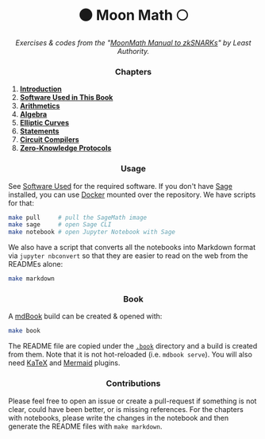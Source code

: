 <p align="center">
  <h1 align="center">
    🌑 Moon Math 🌕
  </h1>
  <p align="center">
    <i>Exercises & codes from the "<a href="https://leastauthority.com/community-matters/moonmath-manual/">MoonMath Manual to zkSNARKs</a>" by Least Authority.</i>
  </p>
</p>

<h3 align="center">
    Chapters
</h3>

1. [**Introduction**](./introduction/)
2. [**Software Used in This Book**](./software-used/)
3. [**Arithmetics**](./arithmetics/)
4. [**Algebra**](./algebra/)
5. [**Elliptic Curves**](./elliptic-curves/)
6. [**Statements**](./statements/)
7. [**Circuit Compilers**](./circuit-compilers/)
8. [**Zero-Knowledge Protocols**](./zero-knowledge/)

<h3 align="center">
    Usage
</h3>

See [Software Used](./software-used/) for the required software. If you don't have [Sage](https://www.sagemath.org/) installed, you can use [Docker](https://www.docker.com/) mounted over the repository. We have scripts for that:

```sh
make pull     # pull the SageMath image
make sage     # open Sage CLI
make notebook # open Jupyter Notebook with Sage
```

We also have a script that converts all the notebooks into Markdown format via `jupyter nbconvert` so that they are easier to read on the web from the READMEs alone:

```sh
make markdown
```

<h3 align="center">
    Book
</h3>

A [mdBook](https://github.com/rust-lang/mdBook) build can be created & opened with:

```sh
make book
```

The README file are copied under the [`.book`](./.book/) directory and a build is created from them. Note that it is not hot-reloaded (i.e. `mdbook serve`). You will also need [KaTeX](https://github.com/lzanini/mdbook-katex) and [Mermaid](https://github.com/badboy/mdbook-mermaid) plugins.

<h3 align="center">
    Contributions
</h3>

Please feel free to open an issue or create a pull-request if something is not clear, could have been better, or is missing references. For the chapters with notebooks, please write the changes in the notebook and then generate the README files with `make markdown`.
